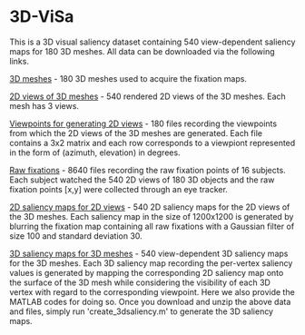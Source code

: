 # 3D-ViSa
This is a 3D visual saliency dataset containing 540 view-dependent saliency maps for 180 3D meshes. All data can be downloaded via the following links.

[3D meshes](https://drive.google.com/file/d/1EDrzJaQQs6_oDR2GyMXUFMceOdSj3gn9/view?usp=sharing) - 180 3D meshes used to acquire the fixation maps.

[2D views of 3D meshes](https://drive.google.com/file/d/1ZrvMnEIJ-yVzKKQZe7nksV4nraDP8JT8/view?usp=share_link) - 540 rendered 2D views of the 3D meshes. Each mesh has 3 views.

[Viewpoints for generating 2D views](https://drive.google.com/file/d/1FI19eqOlXFyELG9N9nC1vKQMKzRQU2sP/view?usp=sharing) - 180 files recording the viewpoints from which the 2D views of the 3D meshes are generated. Each file contains a 3x2 matrix and each row corresponds to a viewpiont represented in the form of (azimuth, elevation) in degrees.

[Raw fixations](https://drive.google.com/file/d/1BCaNrAJZZoIhC0-29-h5eRmpMuh60YTO/view?usp=sharing) - 8640 files recording the raw fixation points of 16 subjects. Each subject watched the 540 2D views of 180 3D objects and the raw fixation points [x,y] were collected through an eye tracker.

[2D saliency maps for 2D views](https://drive.google.com/file/d/1IYPmHzV7RMVVuDL2OcuA5ag7cCfp8a1H/view?usp=sharing) - 540 2D saliency maps for the 2D views of the 3D meshes. Each saliency map in the size of 1200x1200 is generated by blurring the fixation map containing all raw fixations with a Gaussian filter of size 100 and standard deviation 30.

[3D saliency maps for 3D meshes](https://drive.google.com/file/d/1SphvQhkxwM7ok6vNVeH--ii7z_gP6XdI/view?usp=sharing) - 540 view-dependent 3D saliency maps for the 3D meshes. Each 3D saliency map recording the per-vertex saliency values is generated by mapping the corresponding 2D saliency map onto the surface of the 3D mesh while considering the visibility of each 3D vertex with regard to the corresponding viewpoint. Here we also provide the MATLAB codes for doing so. Once you download and unzip the above data and files, simply run 'create_3dsaliency.m' to generate the 3D saliency maps.   
